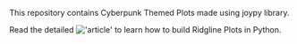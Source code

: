 This repository contains Cyberpunk Themed Plots made using joypy library.

Read the detailed !['article'](https://www.analyticsvidhya.com/blog/2021/06/ridgeline-plots-visualize-data-with-a-joy/) to learn how to build Ridgline Plots in Python.

